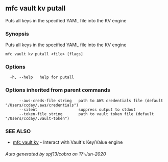 ## mfc vault kv putall

Puts all keys in the specified YAML file into the KV engine

### Synopsis

Puts all keys in the specified YAML file into the KV engine

```
mfc vault kv putall <file> [flags]
```

### Options

```
  -h, --help   help for putall
```

### Options inherited from parent commands

```
      --aws-creds-file string   path to AWS credentials file (default "/Users/ccday/.aws/credentials")
      --silent                  suppress output to stdout
      --token-file string       path to vault token file (default "/Users/ccday/.vault-token")
```

### SEE ALSO

* [mfc vault kv](mfc_vault_kv.md)	 - Interact with Vault's Key/Value engine

###### Auto generated by spf13/cobra on 17-Jun-2020
